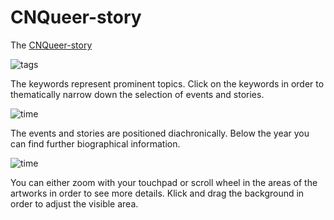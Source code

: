 # CNQueer-story

The [CNQueer-story](http://vangoghmuseum.nl/en/) 

![tags](img/infobar_tags.svg)

The keywords represent prominent topics. Click on the keywords in order to thematically narrow down the selection of events and stories.

![time](img/infobar_time.svg)

The events and stories are positioned diachronically. Below the year you can find further biographical information.

![time](img/infobar_scroll.svg)

You can either zoom with your touchpad or scroll wheel in the areas of the artworks in order to see more details. Klick and drag the background in order to adjust the visible area.
